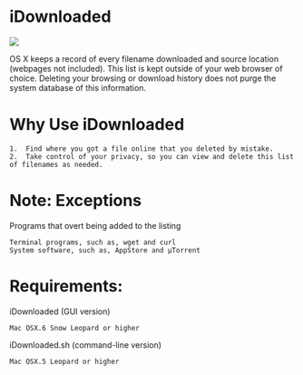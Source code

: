 iDownloaded
===========
<img src="https://raw.github.com/xeoron/idownloaded/master/images/idownloaded_screenshot.png"/>

OS X keeps a record of every filename downloaded and source location (webpages not included). This list is kept outside of your web browser of choice. Deleting your browsing or download history does not purge the system database of this information. 

Why Use iDownloaded
===================
	1.	Find where you got a file online that you deleted by mistake.
	2.	Take control of your privacy, so you can view and delete this list of filenames as needed.
	
Note: Exceptions
=====
Programs that overt being added to the listing 

	Terminal programs, such as, wget and curl
	System software, such as, AppStore and µTorrent

Requirements:
=====
iDownloaded (GUI version)

    Mac OSX.6 Snow Leopard or higher
    
iDownloaded.sh (command-line version)

	Mac OSX.5 Leopard or higher
